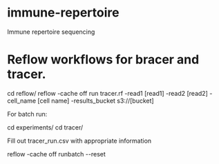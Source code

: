 # immune-repertoire
Immune repertoire sequencing

# Reflow workflows for bracer and tracer.

cd reflow/
reflow -cache off run tracer.rf -read1 [read1] -read2 [read2] -cell_name [cell name] -results_bucket s3://[bucket]



For batch run:

cd experiments/
cd tracer/

Fill out tracer_run.csv with appropriate information

reflow -cache off runbatch --reset
